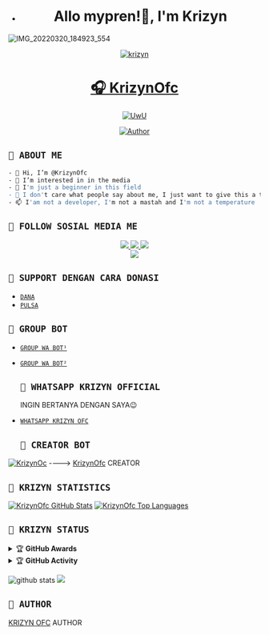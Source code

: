 - <h1 align="center">Allo mypren!👋, I'm Krizyn</h1>
![IMG_20220320_184923_554](https://user-images.githubusercontent.com/107316046/173377434-99bdde10-39d0-427d-bde2-89c04c4ed09a.jpg)

<p align="center">
  <a href="https://ibb.co/QQX130c"><img src="http://readme-typing-svg.herokuapp.com?color=1C71FA&center=true&vCenter=true&multiline=false&lines=I'Am+learning+Java+Script+?+From+Indonesia.;I'am+Not+Programmer." alt="krizyn">

</p>
<h1 align="center">🎧 KrizynOfc</h1>
<p align="center">
  <a href="https://github.com/krizynofc"><img src="http://readme-typing-svg.herokuapp.com?color=FFFFFF&center=true&vCenter=true&multiline=false&lines=Hello+Guys!+Im+owner+Krizyn+Bot;My+Name+is+🎧 Krizyn;Learning+JavaScript!;Please+Support+Me+With+Donate;🥰" alt="UwU">
</p>

<p align="center">
<a href="https://github.com/krizynofc"><img title="Author" src="https://img.shields.io/badge/Krizyn-Ofc-blue.svg?style=for-the-badge&logo=github"></a>
 </p>
 

## ```📮 ABOUT ME```
```bash
- 👋 Hi, I’m @KrizynOfc
- 👀 I’m interested in in the media
- 🌱 I'm just a beginner in this field
- 💞️ I don't care what people say about me, I just want to give this a try
- 📫 I'am not a developer, I'm not a mastah and I'm not a temperature
```

## ```📮 FOLLOW SOSIAL MEDIA ME```
<p align="center">
<a href="https://instagram.com/mhdfakri_"><img src="https://img.shields.io/badge/INSTAGRAM-E4405F?style=for-the-badge&logo=instagram&logoColor=white"/> 
<a href="https://wa.me/62895328590064"><img src="https://img.shields.io/badge/WhatsApp-25D366?style=for-the-badge&logo=whatsapp&logoColor=white" />
<a href="https://youtube.com/c/hokenbeusz"><img src="https://img.shields.io/badge/YOUTUBE Krizyn-ff0000?style=for-the-badge&logo=youtube&logoColor=ff000000&link=https://youtube.com/c/hokenbeusz" /><br>
<a href="https://tiktok.com/@unfaedahkan"><img src="https://img.shields.io/badge/TIKTOK-black?style=for-the-badge&logo=tiktok&logoColor=ff000000&link=https://tiktok.com/@unfaedahkan" /></a>
</p>

## ```📮 SUPPORT DENGAN CARA DONASI```

- [`DANA`](https://wa.me/62895327934887?text=banh+ini+nomor+nya+kah+081360482998+?)
- [`PULSA`](https://wa.me/62895327934887?text=banh+ini+nomor+nya+kah+081360482998+?)

## ```📮 GROUP BOT```

- [`GROUP WA BOT¹`](https://chat.whatsapp.com/FS6IskiHkx2GHrCbA0N6xE)
- [`GROUP WA BOT²`](https://chat.whatsapp.com/Bxh7drkyComK7vhvS9gyUr)
  
  ## ```📮 WHATSAPP KRIZYN OFFICIAL```
  INGIN BERTANYA DENGAN SAYA😉
* [`WHATSAPP KRIZYN OFC`](https://wa.me/62895327934887?text=Assalamualaikum+Banh+kri+gans)

  ## ```📮 CREATOR BOT```
 [![KrizynOc](https://github.com/krizynofc.png?size=200)](https://github.com/krizynofc) 
---->
[KrizynOfc](https://github.com/krizynofc) 
 CREATOR
  
## ```📮 KRIZYN STATISTICS```

[![KrizynOfc GitHub Stats](https://github-readme-stats.vercel.app/api?username=krizynofc&show_icons=true&hide=issues&theme=radical)](https://github-readme-stats.vercel.app)
[![KrizynOfc Top Languages](https://github-readme-stats.vercel.app/api/top-langs?username=KrizynOfc&layout=compact&theme=radical)](https://github-readme-stats.vercel.app)

  ## ```📮 KRIZYN STATUS```
  
 <details>
    <summary>&#127942 <b>GitHub Awards</b></summary><br/>

![Github Trophy](https://github-profile-trophy.vercel.app/?username=KrizynOfc)

</details>

<details>
    <summary>&#127942 <b>GitHub Activity</b></summary><br/>

![Metrics](https://metrics.lecoq.io/krizynOfc template=classic&repositories.forks=true&languages=1&languages.colors=github&languages.threshold=0%25&config.timezone=Asia%2FJakarta)

</details> 

![github stats](https://github-readme-stats.vercel.app/api?username=KrizynOfc&show_icons=true)
<img src="https://github-readme-stats.vercel.app/api/top-langs/?username=krizynofc&theme=vue">


## ```📮 AUTHOR```
 
  [KRIZYN OFC](https://github.com/krizynofc)
 AUTHOR

<!---
I LOVE YOU GUYS
--->
